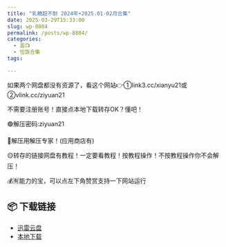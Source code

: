 ```yaml
---
title: "乳糖超不耐 2024年+2025.01-02月合集"
date: 2025-03-29T15:33:00
slug: wp-8804
permalink: /posts/wp-8804/
categories:
  - 盖📺
  - 恰饭合集
tags:

---
```


如果两个网盘都没有资源了，看这个网站👉①link3.cc/xianyu21或②vlink.cc/ziyuan21

不需要注册账号！直接点本地下载转存OK？懂吧！

🟢解压密码:ziyuan21

🔵解压用解压专家！(应用商店有)

🟡转存的链接网盘有教程！一定要看教程！按教程操作！不按教程操作你不会解压！

💰🈶能力的宝，可以点左下角赞赏支持一下网站运行

## 📦 下载链接
- [迅雷云盘](https://blziyuan21.com/pay-download/8804?key=24224dda26&down_id=0)
- [本地下载](https://blziyuan21.com/pay-download/8804?key=24224dda26&down_id=1)

